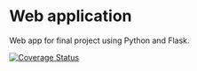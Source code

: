 # Web application
Web app for final project using Python and Flask.


[![Coverage Status](https://coveralls.io/repos/github/vitaliiptp/web_app_project/badge.svg?branch=main)](https://coveralls.io/github/vitaliiptp/web_app_project?branch=main)
